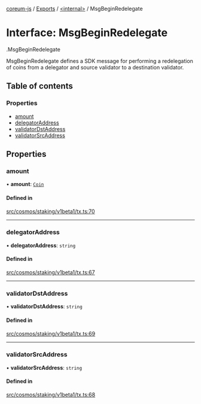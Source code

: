 [coreum-js](../README.md) / [Exports](../modules.md) / [<internal\>](../modules/internal_.md) / MsgBeginRedelegate

# Interface: MsgBeginRedelegate

[<internal>](../modules/internal_.md).MsgBeginRedelegate

MsgBeginRedelegate defines a SDK message for performing a redelegation
of coins from a delegator and source validator to a destination validator.

## Table of contents

### Properties

- [amount](internal_.MsgBeginRedelegate-1.md#amount)
- [delegatorAddress](internal_.MsgBeginRedelegate-1.md#delegatoraddress)
- [validatorDstAddress](internal_.MsgBeginRedelegate-1.md#validatordstaddress)
- [validatorSrcAddress](internal_.MsgBeginRedelegate-1.md#validatorsrcaddress)

## Properties

### amount

• **amount**: [`Coin`](../modules/internal_.md#coin)

#### Defined in

[src/cosmos/staking/v1beta1/tx.ts:70](https://github.com/PyramydLabs/coreum-js/blob/1b17c7f/src/cosmos/staking/v1beta1/tx.ts#L70)

___

### delegatorAddress

• **delegatorAddress**: `string`

#### Defined in

[src/cosmos/staking/v1beta1/tx.ts:67](https://github.com/PyramydLabs/coreum-js/blob/1b17c7f/src/cosmos/staking/v1beta1/tx.ts#L67)

___

### validatorDstAddress

• **validatorDstAddress**: `string`

#### Defined in

[src/cosmos/staking/v1beta1/tx.ts:69](https://github.com/PyramydLabs/coreum-js/blob/1b17c7f/src/cosmos/staking/v1beta1/tx.ts#L69)

___

### validatorSrcAddress

• **validatorSrcAddress**: `string`

#### Defined in

[src/cosmos/staking/v1beta1/tx.ts:68](https://github.com/PyramydLabs/coreum-js/blob/1b17c7f/src/cosmos/staking/v1beta1/tx.ts#L68)
